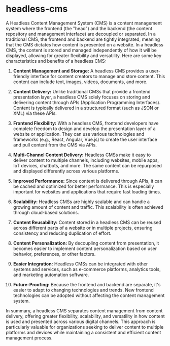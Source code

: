 # headless-cms

A Headless Content Management System (CMS) is a content management system where the frontend (the "head") and the backend (the content repository and management interface) are decoupled or separated. In a traditional CMS, the frontend and backend are tightly integrated, meaning that the CMS dictates how content is presented on a website. In a headless CMS, the content is stored and managed independently of how it will be displayed, allowing for greater flexibility and versatility. Here are some key characteristics and benefits of a headless CMS:

1. **Content Management and Storage:** A headless CMS provides a user-friendly interface for content creators to manage and store content. This content can include text, images, videos, documents, and more.

2. **Content Delivery:** Unlike traditional CMSs that provide a frontend presentation layer, a headless CMS solely focuses on storing and delivering content through APIs (Application Programming Interfaces). Content is typically delivered in a structured format (such as JSON or XML) via these APIs.

3. **Frontend Flexibility:** With a headless CMS, frontend developers have complete freedom to design and develop the presentation layer of a website or application. They can use various technologies and frameworks (e.g., React, Angular, Vue.js) to create the user interface and pull content from the CMS via APIs.

4. **Multi-Channel Content Delivery:** Headless CMSs make it easy to deliver content to multiple channels, including websites, mobile apps, IoT devices, chatbots, and more. The same content can be repurposed and displayed differently across various platforms.

5. **Improved Performance:** Since content is delivered through APIs, it can be cached and optimized for better performance. This is especially important for websites and applications that require fast loading times.

6. **Scalability:** Headless CMSs are highly scalable and can handle a growing amount of content and traffic. This scalability is often achieved through cloud-based solutions.

7. **Content Reusability:** Content stored in a headless CMS can be reused across different parts of a website or in multiple projects, ensuring consistency and reducing duplication of effort.

8. **Content Personalization:** By decoupling content from presentation, it becomes easier to implement content personalization based on user behavior, preferences, or other factors.

9. **Easier Integration:** Headless CMSs can be integrated with other systems and services, such as e-commerce platforms, analytics tools, and marketing automation software.

10. **Future-Proofing:** Because the frontend and backend are separate, it's easier to adapt to changing technologies and trends. New frontend technologies can be adopted without affecting the content management system.

In summary, a headless CMS separates content management from content delivery, offering greater flexibility, scalability, and versatility in how content is used and presented across various digital channels. This approach is particularly valuable for organizations seeking to deliver content to multiple platforms and devices while maintaining a consistent and efficient content management process.
